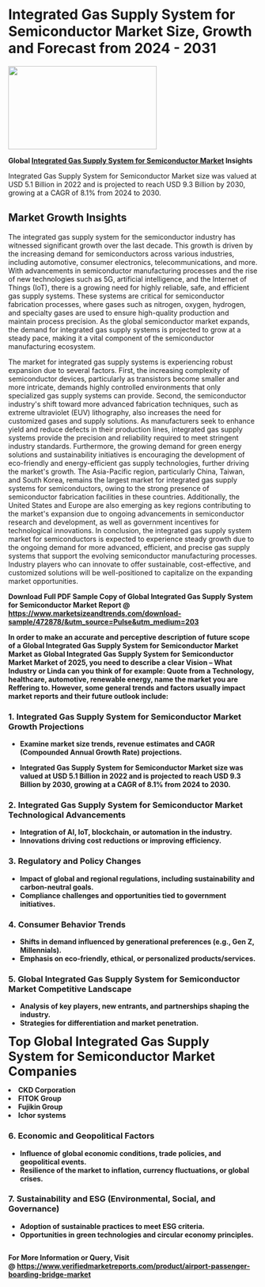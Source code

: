 <H1>Integrated Gas Supply System for Semiconductor Market Size, Growth and Forecast from 2024 - 2031</H1><img class="aligncenter size-medium wp-image-584254" src="https://thirdeyenews.in/wp-content/uploads/2024/09/Global-Market-Research-300x168.jpeg" alt="" width="300" height="168" /><p><strong>Global&nbsp;<a href="https://www.marketsizeandtrends.com/download-sample/472878/&amp;utm_source=Pulse&amp;utm_medium=203">Integrated Gas Supply System for Semiconductor Market</a> Insights</strong></p><p>Integrated Gas Supply System for Semiconductor Market size was valued at USD 5.1 Billion in 2022 and is projected to reach USD 9.3 Billion by 2030, growing at a CAGR of 8.1% from 2024 to 2030.</p><p><h2>Market Growth Insights</h2> <p>The integrated gas supply system for the semiconductor industry has witnessed significant growth over the last decade. This growth is driven by the increasing demand for semiconductors across various industries, including automotive, consumer electronics, telecommunications, and more. With advancements in semiconductor manufacturing processes and the rise of new technologies such as 5G, artificial intelligence, and the Internet of Things (IoT), there is a growing need for highly reliable, safe, and efficient gas supply systems. These systems are critical for semiconductor fabrication processes, where gases such as nitrogen, oxygen, hydrogen, and specialty gases are used to ensure high-quality production and maintain process precision. As the global semiconductor market expands, the demand for integrated gas supply systems is projected to grow at a steady pace, making it a vital component of the semiconductor manufacturing ecosystem.</p> <p><strong></strong></p> <p>The market for integrated gas supply systems is experiencing robust expansion due to several factors. First, the increasing complexity of semiconductor devices, particularly as transistors become smaller and more intricate, demands highly controlled environments that only specialized gas supply systems can provide. Second, the semiconductor industry's shift toward more advanced fabrication techniques, such as extreme ultraviolet (EUV) lithography, also increases the need for customized gases and supply solutions. As manufacturers seek to enhance yield and reduce defects in their production lines, integrated gas supply systems provide the precision and reliability required to meet stringent industry standards. Furthermore, the growing demand for green energy solutions and sustainability initiatives is encouraging the development of eco-friendly and energy-efficient gas supply technologies, further driving the market's growth. The Asia-Pacific region, particularly China, Taiwan, and South Korea, remains the largest market for integrated gas supply systems for semiconductors, owing to the strong presence of semiconductor fabrication facilities in these countries. Additionally, the United States and Europe are also emerging as key regions contributing to the market's expansion due to ongoing advancements in semiconductor research and development, as well as government incentives for technological innovations. In conclusion, the integrated gas supply system market for semiconductors is expected to experience steady growth due to the ongoing demand for more advanced, efficient, and precise gas supply systems that support the evolving semiconductor manufacturing processes. Industry players who can innovate to offer sustainable, cost-effective, and customized solutions will be well-positioned to capitalize on the expanding market opportunities. <p><strong></p><p><span class=""><strong>Download Full PDF Sample Copy of Global Integrated Gas Supply System for Semiconductor Market Report</strong> @ <a href="https://www.marketsizeandtrends.com/download-sample/472878/&amp;utm_source=Pulse&amp;utm_medium=203" target="_blank">https://www.marketsizeandtrends.com/download-sample/472878/&amp;utm_source=Pulse&amp;utm_medium=203</a></span></p><p>In order to make an accurate and perceptive description of future scope of a Global&nbsp;Integrated Gas Supply System for Semiconductor Market Market as Global&nbsp;Integrated Gas Supply System for Semiconductor Market Market of 2025, you need to describe a clear Vision &ndash; What Industry or Linda can you think of for example: Quote from a Technology, healthcare, automotive, renewable energy, name the market you are Reffering to. However, some general trends and factors usually impact market reports and their future outlook include:</p><h3>1.&nbsp;<strong>Integrated Gas Supply System for Semiconductor Market Growth Projections</strong></h3><ul><li>Examine market size trends, revenue estimates and CAGR (Compounded Annual Growth Rate) projections.</li><li><p>Integrated Gas Supply System for Semiconductor Market size was valued at USD 5.1 Billion in 2022 and is projected to reach USD 9.3 Billion by 2030, growing at a CAGR of 8.1% from 2024 to 2030.</p></li></ul><h3>2.&nbsp;<strong>Integrated Gas Supply System for Semiconductor Market Technological Advancements</strong></h3><ul><li>Integration of AI, IoT, blockchain, or automation in the industry.</li><li>Innovations driving cost reductions or improving efficiency.</li></ul><h3>3.&nbsp;<strong>Regulatory and Policy Changes</strong></h3><ul><li>Impact of global and regional regulations, including sustainability and carbon-neutral goals.</li><li>Compliance challenges and opportunities tied to government initiatives.</li></ul><h3>4.&nbsp;<strong>Consumer Behavior Trends</strong></h3><ul><li>Shifts in demand influenced by generational preferences (e.g., Gen Z, Millennials).</li><li>Emphasis on eco-friendly, ethical, or personalized products/services.</li></ul><h3>5.&nbsp;<strong>Global Integrated Gas Supply System for Semiconductor Market Competitive Landscape</strong></h3><ul><li>Analysis of key players, new entrants, and partnerships shaping the industry.</li><li>Strategies for differentiation and market penetration.</li></ul><p data-pm-slice="1 1 []"><span style="color: inherit; font-family: inherit; font-size: 25px;">Top Global Integrated Gas Supply System for Semiconductor Market Companies</span></p><div class="" data-test-id=""><p><li>CKD Corporation</li><li> FITOK Group</li><li> Fujikin Group</li><li> Ichor systems</li></p></div><h3>6.&nbsp;<strong>Economic and Geopolitical Factors</strong></h3><ul><li>Influence of global economic conditions, trade policies, and geopolitical events.</li><li>Resilience of the market to inflation, currency fluctuations, or global crises.</li></ul><h3>7.&nbsp;<strong>Sustainability and ESG (Environmental, Social, and Governance)</strong></h3><ul><li>Adoption of sustainable practices to meet ESG criteria.</li><li>Opportunities in green technologies and circular economy principles.</li></ul><h2><strong style="font-size: 14px;">For More Information or Query, Visit @&nbsp;</strong><a style="background-color: #ffffff; font-size: 14px;" href="https://www.marketsizeandtrends.com/report/integrated-gas-supply-system-for-semiconductor-market/" target="_blank">https://www.verifiedmarketreports.com/product/airport-passenger-boarding-bridge-market</a></h2>
